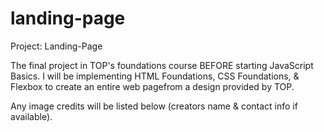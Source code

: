 # landing-page

Project: Landing-Page

The final project in TOP's foundations course BEFORE starting JavaScript Basics.
I will be implementing HTML Foundations, CSS Foundations, & Flexbox to create an entire web pagefrom a design provided by TOP.

Any image credits will be listed below (creators name & contact info if available).

